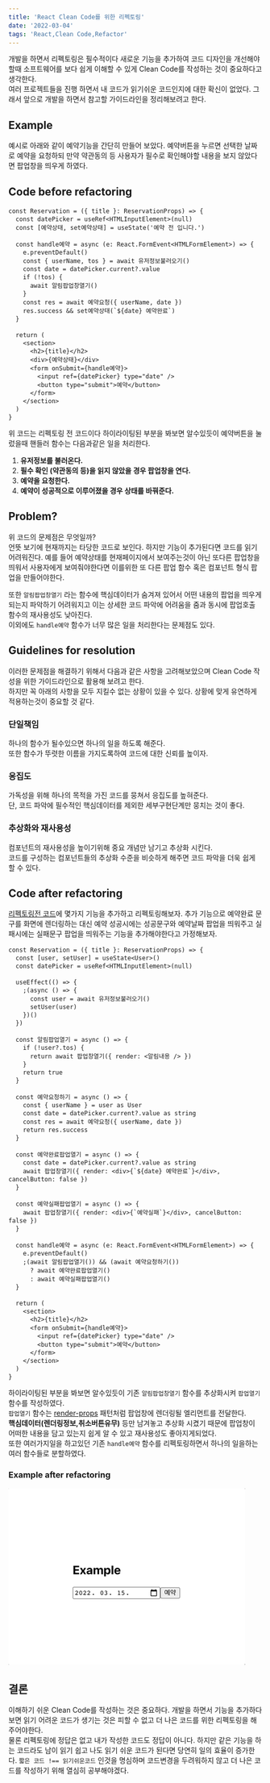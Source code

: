 ```yaml
---
title: 'React Clean Code를 위한 리펙토링'
date: '2022-03-04'
tags: 'React,Clean Code,Refactor'
---
```


개발을 하면서 리펙토링은 필수적이다 새로운 기능을 추가하여 코드 디자인을 개선해야 할때 소프트웨어를 보다 쉽게 이해할 수 있게
Clean Code를 작성하는 것이 중요하다고 생각한다.  
여러 프로젝트들을 진행 하면서 내 코드가 읽기쉬운 코드인지에 대한 확신이 없었다. 그래서 앞으로 개발을 하면서 참고할 가이드라인을 정리해보려고 한다.

## Example

예시로 아래와 같이 예약기능을 간단히 만들어 보았다. 예약버튼을 누르면 선택한 날짜로 예약을 요청하되 만약 약관동의 등 사용자가 필수로 확인해야할 내용을
보지 않았다면 팝업창을 띄우게 하였다.

## Code before refactoring

```jsx{7,10,12,13}
const Reservation = ({ title }: ReservationProps) => {
  const datePicker = useRef<HTMLInputElement>(null)
  const [예약상태, set예약상태] = useState('예약 전 입니다.')

  const handle예약 = async (e: React.FormEvent<HTMLFormElement>) => {
    e.preventDefault()
    const { userName, tos } = await 유저정보불러오기()
    const date = datePicker.current?.value
    if (!tos) {
      await 알림팝업창열기()
    }
    const res = await 예약요청({ userName, date })
    res.success && set예약상태(`${date} 예약완료`)
  }

  return (
    <section>
      <h2>{title}</h2>
      <div>{예약상태}</div>
      <form onSubmit={handle예약}>
        <input ref={datePicker} type="date" />
        <button type="submit">예약</button>
      </form>
    </section>
  )
}
```

위 코드는 리펙토링 전 코드이다 하이라이팅된 부분을 봐보면 알수있듯이 예약버튼을 눌렀을때 핸들러 함수는 다음과같은 일을 처리한다.

1. **유저정보를 불러온다.**
2. **필수 확인 (약관동의 등)을 읽지 않았을 경우 팝업창을 연다.**
3. **예약을 요청한다.**
4. **예약이 성공적으로 이루어졌을 경우 상태를 바꿔준다.**

## Problem?

위 코드의 문제점은 무엇일까?  
언뜻 보기에 현재까지는 타당한 코드로 보인다. 하지만 기능이 추가된다면 코드를 읽기 어려워진다.
예를 들어 예약상태를 현재페이지에서 보여주는것이 아닌 또다른 팝업창을 띄워서 사용자에게 보여줘야한다면
이를위한 또 다른 팝업 함수 혹은 컴포넌트 형식 팝업을 만들어야한다.

또한 `알림팝업창열기` 라는 함수에 핵심데이터가 숨겨져 있어서 어떤 내용의 팝업을 띄우게 되는지 파악하기 어려워지고
이는 상세한 코드 파악에 어려움을 줌과 동시에 팝업호출 함수의 재사용성도 낮아진다.  
이외에도 `handle예약` 함수가 너무 많은 일을 처리한다는 문제점도 있다.

## Guidelines for resolution

이러한 문제점을 해결하기 위해서 다음과 같은 사항을 고려해보았으며 Clean Code 작성을 위한 가이드라인으로 활용해 보려고 한다.  
하지만 꼭 아래의 사항을 모두 지킬수 없는 상황이 있을 수 있다. 상황에 맞게 유연하게 적용하는것이 중요할 것 같다.

### 단일책임

하나의 함수가 될수있으면 하나의 일을 하도록 해준다.  
또한 함수가 뚜렷한 이름을 가지도록하여 코드에 대한 신뢰를 높이자.

### 응집도

가독성을 위해 하나의 목적을 가진 코드를 뭉쳐서 응집도를 높혀준다.  
단, 코드 파악에 필수적인 핵심데이터를 제외한 세부구현단계만 뭉치는 것이 좋다.

### 추상화와 재사용성

컴포넌트의 재사용성을 높이기위해 중요 개념만 남기고 추상화 시킨다.  
코드를 구성하는 컴포넌트들의 추상화 수준을 비슷하게 해주면 코드 파악을 더욱 쉽게 할 수 있다.

## Code after refactoring

[리펙토링전 코드](#code-before-refactoring)에 몇가지 기능을 추가하고 리펙토링해보자.
추가 기능으로 예약완료 문구를 화면에 렌더링하는 대신 예약 성공시에는 성공문구와 예약날짜 팝업을 띄워주고
실패시에는 실패문구 팝업을 띄워주는 기능을 추가해야한다고 가정해보자.

```jsx{14,28,32}
const Reservation = ({ title }: ReservationProps) => {
  const [user, setUser] = useState<User>()
  const datePicker = useRef<HTMLInputElement>(null)

  useEffect(() => {
    ;(async () => {
      const user = await 유저정보불러오기()
      setUser(user)
    })()
  })

  const 알림팝업열기 = async () => {
    if (!user?.tos) {
      return await 팝업창열기({ render: <알림내용 /> })
    }
    return true
  }

  const 예약요청하기 = async () => {
    const { userName } = user as User
    const date = datePicker.current?.value as string
    const res = await 예약요청({ userName, date })
    return res.success
  }

  const 예약완료팝업열기 = async () => {
    const date = datePicker.current?.value as string
    await 팝업창열기({ render: <div>{`${date} 예약완료`}</div>, cancelButton: false })
  }

  const 예약실패팝업열기 = async () => {
    await 팝업창열기({ render: <div>{`예약실패`}</div>, cancelButton: false })
  }

  const handle예약 = async (e: React.FormEvent<HTMLFormElement>) => {
    e.preventDefault()
    ;(await 알림팝업열기()) && (await 예약요청하기())
      ? await 예약완료팝업열기()
      : await 예약실패팝업열기()
  }

  return (
    <section>
      <h2>{title}</h2>
      <form onSubmit={handle예약}>
        <input ref={datePicker} type="date" />
        <button type="submit">예약</button>
      </form>
    </section>
  )
}

```

하이라이팅된 부분을 봐보면 알수있듯이 기존 `알림팝업창열기` 함수를 추상화시켜 `팝업열기` 함수를 작성하였다.  
`팝업열기` 함수는 [render-props](https://reactjs.org/docs/render-props.html) 패턴처럼
팝업창에 렌더링될 엘리먼트를 전달한다.  
**핵심데이터(렌더링정보,취소버튼유무)** 등만 남겨놓고 추상화 시켰기 때문에 팝업창이 어떠한 내용을 담고 있는지 쉽게 알 수 있고
재사용성도 좋아지게되었다.  
또한 여러가지일을 하고있던 기존 `handle예약` 함수를 리펙토링하면서 하나의 일을하는 여러 함수들로 분할하였다.

### Example after refactoring

![after-refactor-example](./react-clean-code-refactor-img/after-refactor-example.gif '#width=50%')

## 결론

이해하기 쉬운 Clean Code를 작성하는 것은 중요하다. 개발을 하면서 기능을 추가하다 보면 읽기 어려운 코드가 생기는 것은 피할 수 없고
더 나은 코드를 위한 리펙토링을 해주어야한다.  
물론 리펙토링에 정답은 없고 내가 작성한 코드도 정답이 아니다. 하지만 같은 기능을 하는 코드라도 남이 읽기 쉽고 나도 읽기 쉬운 코드가 된다면 당연히 일의 효율이 증가한다.
`짧은 코드 !== 읽기쉬운코드` 인것을 명심하며 코드변경을 두려워하지 않고 더 나은 코드를 작성하기 위해 열심히 공부해야겠다.
